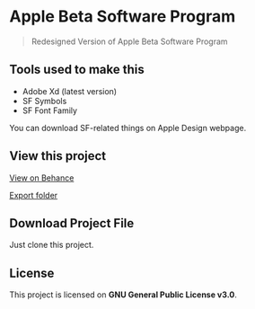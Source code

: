 # Apple Beta Software Program

> Redesigned Version of Apple Beta Software Program

## Tools used to make this

* Adobe Xd (latest version)
* SF Symbols 
* SF Font Family


You can download SF-related things on Apple Design webpage.

## View this project

[View on Behance](https://www.behance.net/gallery/123216483/Apple-Beta-Software-Program-Redesigned)

[Export folder](/exports)

## Download Project File

Just clone this project.

## License

This project is licensed on **GNU General Public License v3.0**.
